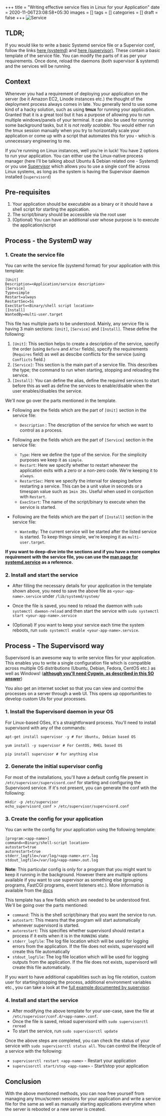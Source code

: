 +++
title = "Writing effective service files in Linux for your Application"
date = 2020-11-06T23:08:58+05:30
images = []
tags = []
categories = []
draft = false
+++
![Service](/posts/effective-service-files/gears.png)

## TLDR;

If you would like to write a basic Systemd service file or a Supervior conf, follow the links [here (systemd)](https://gist.github.com/beingadityak/ab2e46988cccc0a5e6dd289065551d8d) and [here (supervisor)](https://gist.github.com/beingadityak/c71e157ae79822c3c3587ee427498317). These contain a basic template of the service file. You can modify the parts of it as per your requirements. Once done, reload the daemons (both supervisor & systemd) and the services will be running.

## Context

Whenever you had a requirement of deploying your application on the server (be it Amazon EC2, Linode instances etc.) the thought of the deployment process always comes in late. You generally tend to use some kind of a hacky solution, such as using **tmux** for running your application. Granted that it is a great tool but it has a purpose of allowing you to run multiple windows/panels of your terminal. It can also be used for running some background tasks, but it is _not really scalable_. You would either run the tmux session manually when you try to horizontally scale your application or come up with a script that automates this for you - which is unnecessary engineering to me.

If you're running on Linux instances, well you're in luck! You have 2 options to run your application. You can either use the Linux-native process manager (here I'll be talking about Ubuntu & Debian related one - Systemd) or you use [Supervisor](http://supervisord.org/) which allows you to use a single conf file across Linux systems, as long as the system is having the Supervisor daemon installed (`supervisord`)

## Pre-requisites

1. Your application should be executable as a binary or it should have a shell script for starting the appication.
2. The script/binary should be accessible via the root user
3. (Optional) You can have an additional user whose purpose is to execute the application/script

## Process - the SystemD way

### 1. Create the service file

You can write the service file (systemd format) for your application with this template:

```
[Unit]
Description=<Application/service description>
[Service]
Type=simple
Restart=always
RestartSec=5s
ExecStart=<Binary/shell script location>
[Install]
WantedBy=multi-user.target
```

This file has multiple parts to be understood. Mainly, any service file is having 3 main sections: `[Unit]`, `[Service]` and `[Install]`. These define the following:

1. `[Unit]`: This section helps to create a description of the service, specify the order (using `Before` and `After` fields), specify the requirements (`Requires` field) as well as descibe conflicts for the service (using `Conflicts` field.)
2. `[Service]`: This section is the main part of a service file. This describes the type; the command to run when starting, stopping and reloading the service.
3. `[Install]`: You can define the alias, define the required services to start before this as well as define the services to enable/disable when the user enables/disables the service.

We'll now go over the parts mentioned in the template.

- Following are the fields which are the part of `[Unit]` section in the service file:

    - `Description` : The description of the service for which we want to control as a process.

- Following are the fields which are the part of `[Service]` section in the service file:

    - `Type`: Here we define the type of the service. For the simplicity purposes we keep it as `simple`.
    - `Restart`: Here we specify whether to restart whenever the application exits with a zero or a non-zero code. We're keeping it to `always`.
    - `RestartSec`: Here we specify the interval for sleeping before restarting a service. This can be a unit value in seconds or a timespan value such as `1min 20s`. Useful when used in conjuction with `Restart`.
    - `ExecStart`: The name of the script/binary to execute when the service is started.

- Following are the fields which are the part of `[Install]` section in the service file:

    - `WantedBy`: The current service will be started after the listed service is started. To keep things simple, we're keeping it as `multi-user.target`.

**If you want to deep-dive into the sections and if you have a more complex requirement with the service file, you can use the [man page for systemd.service](https://www.freedesktop.org/software/systemd/man/systemd.service.html) as a reference.**

### 2. Install and start the service

- After filling the necessary details for your application in the template shown above, you need to save the above file as `<your-app-name>.service` under `/lib/systemd/system/`

- Once the file is saved, you need to reload the daemon with `sudo systemctl daemon-reload` and then start the service with `sudo systemctl start <your-app-name>.service`

- (Optional) If you want to keep your service each time the system reboots, run `sudo systemctl enable <your-app-name>.service`.


## Process - The Supervisord way

Supervisord is an awesome way to write service files for your application. This enables you to write a single configuration file which is compatible across multiple OS distributions (Ubuntu, Debian, Fedora, CentOS etc.) as well as Windows! (**[although you'll need Cygwin, as described in this SO answer](https://stackoverflow.com/questions/7629813/is-there-windows-analog-to-supervisord)**)

You also get an internet socket so that you can view and control the processes on a server through a web UI. This opens up opportunities to develop custom UIs for your processes.

### 1. Install the Supervisord daemon in your OS

For Linux-based OSes, it's a straightforward process. You'll need to install supervisord with any of the commands:

```
apt-get install supervisor -y # For Ubuntu, Debian based OS

yum install -y supervisor # For CentOS, RHEL based OS

pip install supervisor # for anything else
```

### 2. Generate the initial supervisor config

For most of the installations, you'll have a default config file present in `/etc/supervisor/supervisord.conf` for starting and configuring the Supervisord service. If it's not present, you can generate the conf wtih the following:

```
mkdir -p /etc/supervisor
echo_supervisord_conf > /etc/supervisor/supervisord.conf
```

### 3. Create the config for your application

You can write the config for your application using the following template:

```
[program:<app-name>]
command=<Binary/shell-script location>
autostart=true
autorestart=true
stderr_logfile=/var/log/<app-name>.err.log
stdout_logfile=/var/log/<app-name>.out.log
```

**Note**: This particular config is only for a program that you might want to keep it running in the background. However there are multiple options available if you want to use supervisor as something else (grouping programs, FastCGI programs, event listeners etc.). More information is available from the [docs](http://supervisord.org/configuration.html)

This template has a few fields which are needed to be understood first. We'll be going over the parts mentioned:

- `command`: This is the shell script/binary that you want the service to run.
- `autostart`: This means that the program will start automatically whenever supervisord is started.
- `autorestart`: This specifies whether supervisord should restart a process if it exits when it is in the `RUNNING` state.
- `stderr_logfile`: The log file location which will be used for logging errors from the application. If the file does not exists, supervisord will create this file automatically
- `stdout_logfile`: The log file location which will be used for logging outputs from the application. If the file does not exists, supervisord will create this file automatically.

If you want to have additional capabilities such as log file rotation, custom user for starting/stopping the process, additional environment variables etc., you can take a look at the [full example documented by supervisor](http://supervisord.org/configuration.html#program-x-section-example).

### 4. Install and start the service

- After modifying the above template for your use-case, save the file at `/etc/supervisor/conf.d/<app-name>.conf`.
- Once the file is saved, reload supervisord with `sudo supervisorctl reread`
- To start the service, run `sudo supervisorctl update`

Once the above steps are completed, you can check the status of your service with `sudo supervisorctl status all`. You can control the lifecycle of a service with the following:

- `supervisorctl restart <app-name>` - Restart your application
- `supervisorctl start/stop <app-name>` - Start/stop your application


## Conclusion

With the above mentioned methods, you can now free yourself from managing any tmux/screen sessions for your application and write a service file for the same as well as manually starting applications everytime when the server is rebooted or a new server is created.
